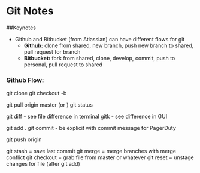 # Git Notes

##Keynotes

- Github and Bitbucket (from Atlassian) can have different flows for git
  - **Github:** clone from shared, new branch, push new branch to shared, pull request for branch
  - **Bitbucket:** fork from shared, clone, develop, commit, push to personal, pull request to shared


### Github Flow:
git clone
git checkout -b <new-branch-name>

git pull origin master (or <new-branch-name>)
git status

git diff - see file difference in terminal
gitk - see difference in GUI

git add .
git commit - be explicit with commit message for PagerDuty

git push origin <new-branch-name>


git stash = save last commit
git merge = merge branches with merge conflict
git checkout = grab file from master or whatever
git reset = unstage changes for file (after git add)


